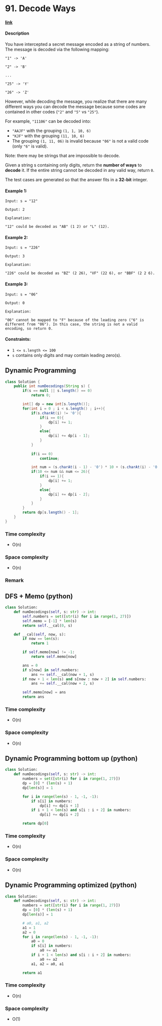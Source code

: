 # 91. Decode Ways

#### [link](https://leetcode.com/problems/decode-ways/)

#### Description
You have intercepted a secret message encoded as a string of numbers. The message is decoded via the following mapping:

`"1" -> 'A'`

`"2" -> 'B'`

`...`

`"25" -> 'Y'`

`"26" -> 'Z'`

However, while decoding the message, you realize that there are many different ways you can decode the message because some codes are contained in other codes (`"2"` and `"5"` vs `"25"`).

For example, `"11106"` can be decoded into:

* `"AAJF"` with the grouping `(1, 1, 10, 6)`
* `"KJF"` with the grouping `(11, 10, 6)`
* The grouping `(1, 11, 06)` is invalid because `"06"` is not a valid code (only `"6"` is valid).

Note: there may be strings that are impossible to decode.

Given a string s containing only digits, return the **number of ways** to **decode** it. If the entire string cannot be decoded in any valid way, return `0`.

The test cases are generated so that the answer fits in a **32-bit** integer.

#### Example 1:
```
Input: s = "12"

Output: 2

Explanation:

"12" could be decoded as "AB" (1 2) or "L" (12).
```
#### Example 2:
```
Input: s = "226"

Output: 3

Explanation:

"226" could be decoded as "BZ" (2 26), "VF" (22 6), or "BBF" (2 2 6).
```
#### Example 3:
```
Input: s = "06"

Output: 0

Explanation:

"06" cannot be mapped to "F" because of the leading zero ("6" is different from "06"). In this case, the string is not a valid encoding, so return 0.
```

#### Constraints:
* `1 <= s.length <= 100`
* `s` contains only digits and may contain leading zero(s).

## Dynamic Programming
```java
class Solution {
    public int numDecodings(String s) {
        if(s == null || s.length() == 0)
            return 0;

        int[] dp = new int[s.length()];
        for(int i = 0 ; i < s.length() ; i++){
            if(s.charAt(i) != '0'){
                if(i == 0){
                    dp[i] += 1;
                }
                else{
                    dp[i] += dp[i - 1];
                }
            }
            
            if(i == 0)
                continue;

            int num = (s.charAt(i - 1) - '0') * 10 + (s.charAt(i) - '0');
            if(10 <= num && num <= 26){
                if(i == 1){
                    dp[i] += 1;
                }
                else{
                    dp[i] += dp[i - 2];
                }
            }
        }
        return dp[s.length() - 1];
    }
}
```
### Time complexity
* O(n)
### Space complexity
* O(n)
### Remark

## DFS + Memo (python)
```python
class Solution:
    def numDecodings(self, s: str) -> int:
        self.numbers = set([str(i) for i in range(1, 27)])
        self.memo = [-1] * len(s)
        return self.__cal(0, s)

    def __cal(self, now, s):
        if now == len(s):
            return 1

        if self.memo[now] != -1:
            return self.memo[now]

        ans = 0
        if s[now] in self.numbers:
            ans += self.__cal(now + 1, s)
        if now + 1 < len(s) and s[now : now + 2] in self.numbers:
            ans += self.__cal(now + 2, s)

        self.memo[now] = ans
        return ans
```
### Time complexity
* O(n)
### Space complexity
* O(n)

## Dynamic Programming bottom up (python)
```python
class Solution:
    def numDecodings(self, s: str) -> int:
        numbers = set([str(i) for i in range(1, 27)])
        dp = [0] * (len(s) + 1)
        dp[len(s)] = 1

        for i in range(len(s) - 1, -1, -1):
            if s[i] in numbers:
                dp[i] += dp[i + 1]
            if i + 1 < len(s) and s[i : i + 2] in numbers:
                dp[i] += dp[i + 2]

        return dp[0]
```
### Time complexity
* O(n)
### Space complexity
* O(n)

## Dynamic Programming optimized (python)
```python
class Solution:
    def numDecodings(self, s: str) -> int:
        numbers = set([str(i) for i in range(1, 27)])
        dp = [0] * (len(s) + 1)
        dp[len(s)] = 1

        # a0, a1, a2
        a1 = 1
        a2 = 0
        for i in range(len(s) - 1, -1, -1):
            a0 = 0
            if s[i] in numbers:
                a0 += a1
            if i + 1 < len(s) and s[i : i + 2] in numbers:
                a0 += a2
            a1, a2 = a0, a1

        return a1
```
### Time complexity
* O(n)
### Space complexity
* O(1)